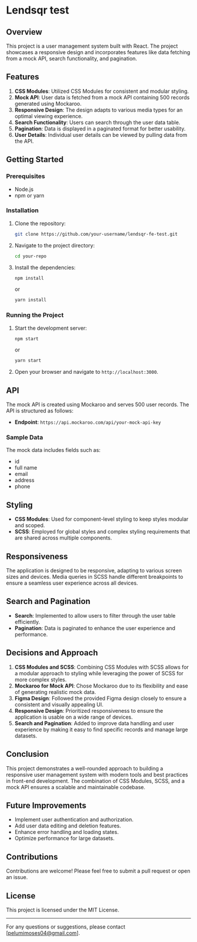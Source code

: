 # Lendsqr test

## Overview
This project is a user management system built with React. The project showcases a responsive design and incorporates features like data fetching from a mock API, search functionality, and pagination.

## Features
1. **CSS Modules**: Utilized CSS Modules for consistent and modular styling.
2. **Mock API**: User data is fetched from a mock API containing 500 records generated using Mockaroo.
3. **Responsive Design**: The design adapts to various media types for an optimal viewing experience.
4. **Search Functionality**: Users can search through the user data table.
5. **Pagination**: Data is displayed in a paginated format for better usability.
6. **User Details**: Individual user details can be viewed by pulling data from the API.

## Getting Started
### Prerequisites
- Node.js
- npm or yarn

### Installation
1. Clone the repository:
   ```bash
   git clone https://github.com/your-username/lendsqr-fe-test.git
   ```
2. Navigate to the project directory:
   ```bash
   cd your-repo
   ```
3. Install the dependencies:
   ```bash
   npm install
   ```
   or
   ```bash
   yarn install
   ```

### Running the Project
1. Start the development server:
   ```bash
   npm start
   ```
   or
   ```bash
   yarn start
   ```
2. Open your browser and navigate to `http://localhost:3000`.

## API
The mock API is created using Mockaroo and serves 500 user records. The API is structured as follows:

- **Endpoint**: `https://api.mockaroo.com/api/your-mock-api-key`

### Sample Data
The mock data includes fields such as:
- id
- full name
- email
- address
- phone

## Styling
- **CSS Modules**: Used for component-level styling to keep styles modular and scoped.
- **SCSS**: Employed for global styles and complex styling requirements that are shared across multiple components.

## Responsiveness
The application is designed to be responsive, adapting to various screen sizes and devices. Media queries in SCSS handle different breakpoints to ensure a seamless user experience across all devices.

## Search and Pagination
- **Search**: Implemented to allow users to filter through the user table efficiently.
- **Pagination**: Data is paginated to enhance the user experience and performance.

## Decisions and Approach
1. **CSS Modules and SCSS**: Combining CSS Modules with SCSS allows for a modular approach to styling while leveraging the power of SCSS for more complex styles.
2. **Mockaroo for Mock API**: Chose Mockaroo due to its flexibility and ease of generating realistic mock data.
3. **Figma Design**: Followed the provided Figma design closely to ensure a consistent and visually appealing UI.
4. **Responsive Design**: Prioritized responsiveness to ensure the application is usable on a wide range of devices.
5. **Search and Pagination**: Added to improve data handling and user experience by making it easy to find specific records and manage large datasets.

## Conclusion
This project demonstrates a well-rounded approach to building a responsive user management system with modern tools and best practices in front-end development. The combination of CSS Modules, SCSS, and a mock API ensures a scalable and maintainable codebase.

## Future Improvements
- Implement user authentication and authorization.
- Add user data editing and deletion features.
- Enhance error handling and loading states.
- Optimize performance for large datasets.

## Contributions
Contributions are welcome! Please feel free to submit a pull request or open an issue.

## License
This project is licensed under the MIT License.

---

For any questions or suggestions, please contact [pelumimoses04@gmail.com].
